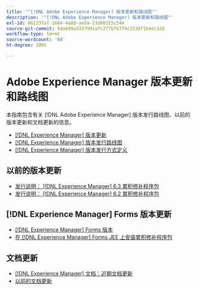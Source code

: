 ```yaml
---
title: '"[!DNL Adobe Experience Manager] 版本更新和路线图"'
description: '"[!DNL Adobe Experience Manager] 版本更新和路线图"'
exl-id: 861337af-1604-4a8d-aeda-23d80315c544
source-git-commit: 9da699a3337991afc277bfb774c2538f1b4dc320
workflow-type: tm+mt
source-wordcount: '69'
ht-degree: 100%

---
```


# Adobe Experience Manager 版本更新和路线图

本指南包含有关 [!DNL Adobe Experience Manager] 版本发行路线图、以前的版本更新和文档更新的信息。

* [[!DNL Experience Manager] 版本更新](aem-releases-updates.md)
* [[!DNL Experience Manager] 版本发行路线图](update-releases-roadmap.md)
* [[!DNL Experience Manager] 版本发行方式定义](update-release-vehicle-definitions.md)

## 以前的版本更新

* [发行说明： [!DNL Experience Manager]  6.3 累积修补程序包](release-notes-aem-6-3-cumulative-fix-pack.md)
* [发行说明： [!DNL Experience Manager]  6.2 累积修补程序包](release-notes-aem-6-2-cumulative-fix-pack.md)

## [!DNL Experience Manager] Forms 版本更新

* [[!DNL Experience Manager] Forms 版本](aem-forms-releases.md)
* [在  [!DNL Experience Manager]  Forms JEE 上安装累积修补程序包](install-cfp-aem-forms-jee.md)

## 文档更新

* [[!DNL Experience Manager] 文档：近期文档更新](documentation-updates.md)
* [以前的文档更新](previous-documentation-updates.md)
